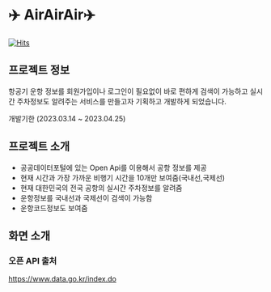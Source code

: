 # ✈️ AirAirAir✈️

[![Hits](https://hits.seeyoufarm.com/api/count/incr/badge.svg?url=https%3A%2F%2Fgithub.com%2Dark-jin%2Fhit-counter&count_bg=%2339A5FF&title_bg=%23000000&icon=azurepipelines.svg&icon_color=%23FFFFFF&title=HIT&edge_flat=false)](https://hits.seeyoufarm.com)

## 프로젝트 정보
항공기 운항 정보를 회원가입이나 로그인이 필요없이 바로 편하게 검색이 가능하고 실시간 주차정보도 알려주는 서비스를 만들고자 기획하고 개발하게 되었습니다.

개발기한
(2023.03.14 ~ 2023.04.25)

## 프로젝트 소개
- 공공데이터포털에 있는 Open Api를 이용해서 공항 정보를 제공
- 현재 시간과 가장 가까운 비행기 시간을 10개만 보여줌(국내선,국제선)
- 현재 대한민국의 전국 공항의 실시간 주차정보를 알려줌
- 운항정보를 국내선과 국제선이 검색이 가능함
- 운항코드정보도 보여줌

## 화면 소개


### 오픈 API 출처
https://www.data.go.kr/index.do
